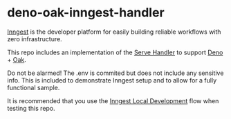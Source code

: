 # deno-oak-inngest-handler
[Inngest][] is the developer platform for easily building reliable workflows with zero infrastructure.

This repo includes an implementation of the [Serve Handler][] to support [Deno][] + [Oak][].

Do not be alarmed! The .env is commited but does not include any sensitive info. This is included to demonstrate Inngest setup and to allow for a fully functional sample.

It is recommended that you use the [Inngest Local Development][] flow when testing this repo.

[deno]: https://deno.com
[oak]: https://deno.land/x/oak
[inngest]: https://www.inngest.com
[serve handler]: https://www.inngest.com/docs/reference/serve
[inngest local development]: https://www.inngest.com/docs/local-development